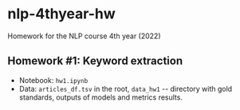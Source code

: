 # nlp-4thyear-hw
Homework for the NLP course 4th year (2022)

## Homework #1: Keyword extraction
* Notebook: `hw1.ipynb`
* Data: `articles_df.tsv` in the root, `data_hw1` -- directory with gold standards, outputs of models and metrics results.